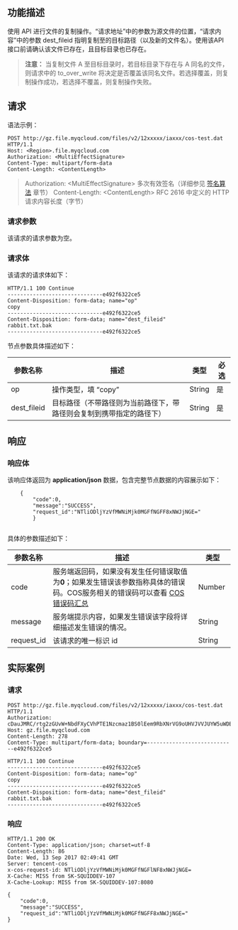 ## 功能描述
使用 API 进行文件的复制操作。“请求地址”中的参数为源文件的位置，“请求内容”中的参数 dest_fileid 指明复制至的目标路径（以及新的文件名）。使用该API 接口前请确认该文件已存在，且目标目录也已存在。
>**注意：**
>当复制文件 A 至目标目录时，若目标目录下存在与 A 同名的文件，则请求中的 to_over_write 将决定是否覆盖该同名文件。若选择覆盖，则复制操作成功，若选择不覆盖，则复制操作失败。

## 请求
语法示例：
```
POST http://gz.file.myqcloud.com/files/v2/12xxxxx/iaxxx/cos-test.dat HTTP/1.1
Host: <Region>.file.myqcloud.com
Authorization: <MultiEffectSignature>
Content-Type: multipart/form-data
Content-Length: <ContentLength>
```

> Authorization: &lt;MultiEffectSignature&gt; 多次有效签名（详细参见 [签名算法](http://tcecqpoc.fsphere.cn/document/product/436/6054) 章节）
> Content-Length: &lt;ContentLength&gt; RFC 2616 中定义的 HTTP 请求内容长度（字节）

### 请求参数
该请求的请求参数为空。

### 请求体
该请求的请求体如下：
```
HTTP/1.1 100 Continue
------------------------------e492f6322ce5
Content-Disposition: form-data; name="op"
copy
------------------------------e492f6322ce5
Content-Disposition: form-data; name="dest_fileid"
rabbit.txt.bak
------------------------------e492f6322ce5

```
节点参数具体描述如下：

|参数名称|描述|类型|必选|
|----|-----|-----|----|
|op	|操作类型，填 “copy”	|String	|是|
|dest_fileid	|目标路径（不带路径则为当前路径下，带路径则会复制到携带指定的路径下）	|String	|是|


## 响应

### 响应体

该响应体返回为 **application/json** 数据，包含完整节点数据的内容展示如下：
``` 
    {
		"code":0,
		"message":"SUCCESS",
		"request_id":"NTliODljYzVfMWNiMjk0MGFfNGFF8xNWJjNGE="
		}
 
```
具体的参数描述如下：

|参数名称|描述|类型|
|---|-- |--|
| code     |服务端返回码，如果没有发生任何错误取值为**0**；如果发生错误该参数指称具体的错误码。COS服务相关的错误码可以查看 [COS 错误码汇总](http://tcecqpoc.fsphere.cn/document/product/436/8432) |  Number   | 
| message  |服务端提示内容，如果发生错误该字段将详细描述发生错误的情况。  |  String | 
|request_id| 该请求的唯一标识 id |String  | 


## 实际案例

### 请求
``` 
POST http://gz.file.myqcloud.com/files/v2/12xxxxx/iaxxx/cos-test.dat HTTP/1.1
Authorization: cDauJMRC/rtg2zGUvW+NbdFXyCVhPTE1Nzcmaz1BS0lEem9RbXNrVG9oUHVJVVJUYW5uWDBEQXNLWllIcWxDelomZT0xNTA3ODYyOTczJnQ9MTUwNTI3MDk3MyZyPTgwODg0NjQ0NyZmPSZiPWlhaW55dQ==
Host: gz.file.myqcloud.com
Content-Length: 278
Content-Type: multipart/form-data; boundary=----------------------------e492f6322ce5

HTTP/1.1 100 Continue
------------------------------e492f6322ce5
Content-Disposition: form-data; name="op"
copy
------------------------------e492f6322ce5
Content-Disposition: form-data; name="dest_fileid"
rabbit.txt.bak
------------------------------e492f6322ce5
```

### 响应
```
HTTP/1.1 200 OK
Content-Type: application/json; charset=utf-8
Content-Length: 86
Date: Wed, 13 Sep 2017 02:49:41 GMT
Server: tencent-cos
x-cos-request-id: NTliODljYzVfMWNiMjk0MGFfNGFlNF8xNWJjNGE=
X-Cache: MISS from SK-SQUIDDEV-107
X-Cache-Lookup: MISS from SK-SQUIDDEV-107:8080

{
	"code":0,
	"message":"SUCCESS",
	"request_id":"NTliODljYzVfMWNiMjk0MGFfNGFF8xNWJjNGE="
}
```

